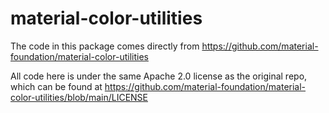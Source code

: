 #  material-color-utilities

The code in this package comes directly from https://github.com/material-foundation/material-color-utilities

All code here is under the same Apache 2.0 license as the original repo, which can be found at https://github.com/material-foundation/material-color-utilities/blob/main/LICENSE
